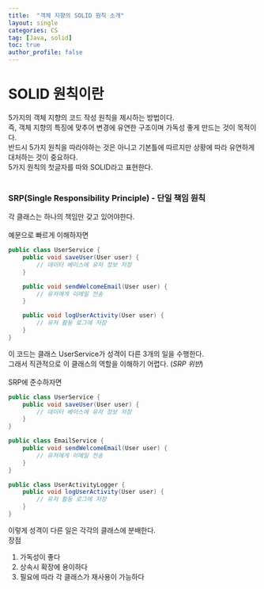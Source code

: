 ```yaml
---
title:  "객체 지향의 SOLID 원칙 소개"
layout: single
categories: CS
tag: [Java, solid]
toc: true
author_profile: false
---
```


# SOLID 원칙이란
5가지의 객체 지향의 코드 작성 원칙을 제시하는 방법이다.  
즉, 객체 지향의 특징에 맞추어 변경에 유연한 구조이며 가독성 좋게 만드는 것이 목적이다.  
반드시 5가지 원칙을 따라야하는 것은 아니고 기본틀에 따르지만 상황에 따라 유연하게 대처하는 것이 중요하다.  
5가지 원칙의 첫글자를 따와 SOLID라고 표현한다.
<br/>
<br/>
### SRP(Single Responsibility Principle) - 단일 책임 원칙
각 클래스는 하나의 책임만 갖고 있어야한다.
<br/>
<br/>
예문으로 빠르게 이해하자면
```java
public class UserService {
    public void saveUser(User user) {
        // 데이터 베이스에 유저 정보 저장
    }

    public void sendWelcomeEmail(User user) {
        // 유저에게 이메일 전송
    }

    public void logUserActivity(User user) {
        // 유저 활동 로그에 저장
    }
}
```
이 코드는 클래스 UserService가 성격이 다른 3개의 일을 수행한다.  
그래서 직관적으로 이 클래스의 역할을 이해하기 어렵다. (*SRP 위반*)
<br/>
<br/>
SRP에 준수하자면
```java
public class UserService {
    public void saveUser(User user) {
        // 데이터 베이스에 유저 정보 저장
    }
}

public class EmailService {
    public void sendWelcomeEmail(User user) {
        // 유저에게 이메일 전송
    }
}

public class UserActivityLogger {
    public void logUserActivity(User user) {
        // 유저 활동 로그에 저장
    }
}
```
이렇게 성격이 다른 일은 각각의 클래스에 분배한다.  
장점 
 1. 가독성이 좋다
 2. 상속시 확장에 용이하다
 3. 필요에 따라 각 클래스가 재사용이 가능하다
